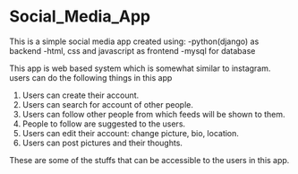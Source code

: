 # Social_Media_App

This is a simple social media app created using:
-python(django) as backend
-html, css and javascript as frontend
-mysql for database

This app is web based system which is somewhat similar to instagram. users can do the following things in this app
1. Users can create their account.
2. Users can search for account of other people.
3. Users can follow other people from which feeds will be shown to them.
4. People to follow are suggested to the users.
5. Users can edit their account: change picture, bio, location.
6. Users can post pictures and their thoughts.

These are some of the stuffs that can be accessible to the users in this app.
